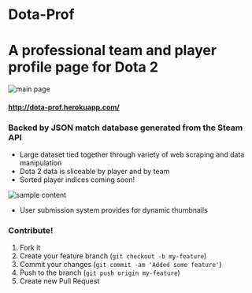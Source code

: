 # Dota-Prof

# A professional team and player profile page for Dota 2

![main page](http://i.imgur.com/VcCwdOe.png)

#### http://dota-prof.herokuapp.com/

### Backed by JSON match database generated from the Steam API

- Large dataset tied together through variety of web scraping and data manipulation
- Dota 2 data is sliceable by player and by team
- Sorted player indices coming soon!

![sample content](http://i.imgur.com/33aar4z.png)

- User submission system provides for dynamic thumbnails

### Contribute!
1. Fork it
2. Create your feature branch (`git checkout -b my-feature`)
3. Commit your changes (`git commit -am 'Added some feature'`)
4. Push to the branch (`git push origin my-feature`)
5. Create new Pull Request
